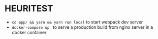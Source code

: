 # HEURITEST


* `cd app/ && yarn && yarn run local` to start webpack dev server
* `docker-compose up ` to serve a production build from nginx server in a docker container
